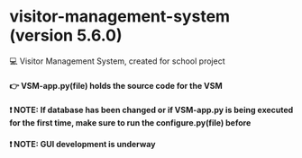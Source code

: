# visitor-management-system (version 5.6.0)
💻 Visitor Management System, created for school project

#### 👉 VSM-app.py(file) holds the source code for the VSM
#### ❗️ NOTE: If database has been changed or if VSM-app.py is being executed for the first time, make sure to run the configure.py(file) before

#### ❗️ NOTE: GUI development is underway 
